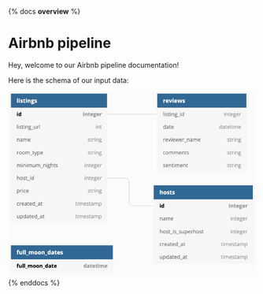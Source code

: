 {% docs __overview__ %}

# Airbnb pipeline

Hey, welcome to our Airbnb pipeline documentation!

Here is the schema of our input data:

![input schema](assets/input_schema.png)
{% enddocs %}